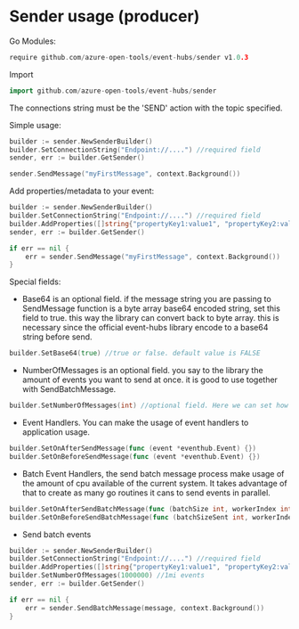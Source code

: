 # Sender usage (producer)

Go Modules:
```go
require github.com/azure-open-tools/event-hubs/sender v1.0.3
```
Import
```go
import github.com/azure-open-tools/event-hubs/sender
```

The connections string must be the 'SEND' action with the topic specified. 

Simple usage:
```go
builder := sender.NewSenderBuilder()
builder.SetConnectionString("Endpoint://....") //required field 
sender, err := builder.GetSender()

sender.SendMessage("myFirstMessage", context.Background())
```
Add properties/metadata to your event:
```go
builder := sender.NewSenderBuilder()
builder.SetConnectionString("Endpoint://....") //required field 
builder.AddProperties([]string{"propertyKey1:value1", "propertyKey2:value2", "<propertyKey>:<value>"}) //optional field
sender, err := builder.GetSender()

if err == nil {
    err = sender.SendMessage("myFirstMessage", context.Background())
}
```
Special fields:
* Base64 is an optional field. 
  if the message string you are passing to SendMessage function is a 
  byte array base64 encoded string, set this field to true.
  this way the library can convert back to byte array.
  this is necessary since the official event-hubs library encode to a base64 string
  before send.
```go
builder.SetBase64(true) //true or false. default value is FALSE
```
* NumberOfMessages is an optional field. you say to the library the amount of events you want to send at once.
it is good to use together with SendBatchMessage.
```go
builder.SetNumberOfMessages(int) //optional field. Here we can set how many messages(events) should be sent.
```
* Event Handlers. You can make the usage of event handlers to application usage.
```go
builder.SetOnAfterSendMessage(func (event *eventhub.Event) {})
builder.SetOnBeforeSendMessage(func (event *eventhub.Event) {})
```
* Batch Event Handlers, the send batch message process make usage of the amount of cpu available of the current system. It takes 
advantage of that to create as many go routines it cans to send events in parallel.
```go
builder.SetOnAfterSendBatchMessage(func (batchSize int, workerIndex int) {})
builder.SetOnBeforeSendBatchMessage(func (batchSizeSent int, workerIndex int){})
```

* Send batch events
```go
builder := sender.NewSenderBuilder()
builder.SetConnectionString("Endpoint://....") //required field 
builder.AddProperties([]string{"propertyKey1:value1", "propertyKey2:value2", "<propertyKey>:<value>"}) //optional field
builder.SetNumberOfMessages(1000000) //1mi events
sender, err := builder.GetSender()

if err == nil {
    err = sender.SendBatchMessage(message, context.Background())
}

```